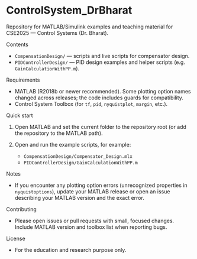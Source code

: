 # ControlSystem_DrBharat

Repository for MATLAB/Simulink examples and teaching material for CSE2025 — Control Systems (Dr. Bharat).

Contents
- `CompensationDesign/` — scripts and live scripts for compensator design.
- `PIDControllerDesign/` — PID design examples and helper scripts (e.g. `GainCalculationWithPP.m`).

Requirements
- MATLAB (R2018b or newer recommended). Some plotting option names changed across releases; the code includes guards for compatibility.
- Control System Toolbox (for `tf`, `pid`, `nyquistplot`, `margin`, etc.).

Quick start
1. Open MATLAB and set the current folder to the repository root (or add the repository to the MATLAB path).
2. Open and run the example scripts, for example:

   - `CompensationDesign/Compensator_Design.mlx`
   - `PIDControllerDesign/GainCalculationWithPP.m`

Notes

- If you encounter any plotting option errors (unrecognized properties in `nyquistoptions`), update your MATLAB release or open an issue describing your MATLAB version and the exact error.

Contributing
- Please open issues or pull requests with small, focused changes. Include MATLAB version and toolbox list when reporting bugs.

License
- For the education and research purpose only.
